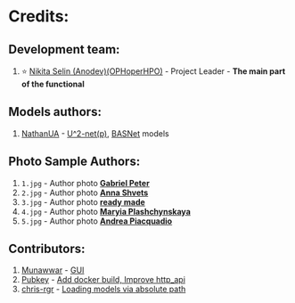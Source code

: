 # Credits:
## Development team:
1. ⭐ [Nikita Selin (Anodev)(OPHoperHPO)](https://github.com/OPHoperHPO) - Project Leader - **The main part of the functional**
## Models authors:
1. [NathanUA](https://github.com/NathanUA/) - [U^2-net(p)](https://github.com/NathanUA/U-2-Net), [BASNet](https://github.com/NathanUA/BASNet) models
## Photo Sample Authors:
1. `1.jpg` -  Author photo **[Gabriel Peter](https://www.pexels.com/ru-ru/@gabriel-peter-219375?utm_content=attributionCopyText&utm_medium=referral&utm_source=pexels)**
2. `2.jpg` - Author photo **[Anna Shvets](https://www.pexels.com/ru-ru/@shvetsa?utm_content=attributionCopyText&utm_medium=referral&utm_source=pexels)**
3. `3.jpg` - Author photo **[ready made](https://www.pexels.com/ru-ru/@readymade?utm_content=attributionCopyText&utm_medium=referral&utm_source=pexels)**
4. `4.jpg` - Author photo **[Maryia Plashchynskaya](https://www.pexels.com/ru-ru/@maryia-plashchynskaya-1786654?utm_content=attributionCopyText&utm_medium=referral&utm_source=pexels)**
5. `5.jpg` - Author photo **[Andrea Piacquadio](https://www.pexels.com/ru-ru/photo/733872/?utm_content=attributionCopyText&utm_medium=referral&utm_source=pexels)**
## Contributors:
1. [Munawwar](https://github.com/Munawwar) - [GUI](https://github.com/OPHoperHPO/image-background-remove-tool/pull/10)
2. [Pubkey](https://github.com/pubkey) - [Add docker build, Improve http_api](https://github.com/OPHoperHPO/image-background-remove-tool/pull/25)
3. [chris-rgr](https://github.com/chris-rgr) - [Loading models via absolute path](https://github.com/OPHoperHPO/image-background-remove-tool/pull/28)